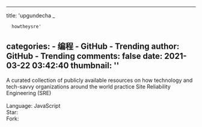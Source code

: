 
---
title: 'upgundecha _

      howtheysre'
categories: 
    - 编程
    - GitHub - Trending
author: GitHub - Trending
comments: false
date: 2021-03-22 03:42:40
thumbnail: ''
---

<div>   
A curated collection of publicly available resources on how technology and tech-savvy organizations around the world practice Site Reliability Engineering (SRE)
    <br>
                            <br>Language: JavaScript
                            <br>Star: 
                            <br>Fork:   
</div>
            